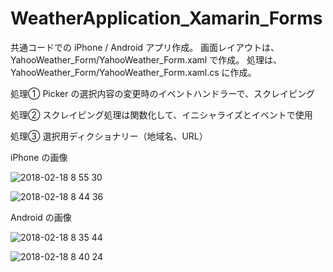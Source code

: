 # WeatherApplication_Xamarin_Forms

共通コードでの iPhone / Android アプリ作成。
画面レイアウトは、 YahooWeather_Form/YahooWeather_Form.xaml で作成。
処理は、 YahooWeather_Form/YahooWeather_Form.xaml.cs に作成。

処理① Picker の選択内容の変更時のイベントハンドラーで、スクレイピング

処理② スクレイピング処理は関数化して、イニシャライズとイベントで使用

処理③ 選択用ディクショナリー（地域名、URL）

iPhone の画像

![2018-02-18 8 55 30](https://user-images.githubusercontent.com/33685249/36349289-76f9dbb2-14c6-11e8-818c-9e8a39666e99.png)

![2018-02-18 8 44 36](https://user-images.githubusercontent.com/33685249/36349296-88f5c3e4-14c6-11e8-942f-4cdf7a6d6e44.png)


Android の画像

![2018-02-18 8 35 44](https://user-images.githubusercontent.com/33685249/36349298-93bd52b0-14c6-11e8-9e9d-e78f0770ca0d.png)

![2018-02-18 8 40 24](https://user-images.githubusercontent.com/33685249/36349299-9dcb183c-14c6-11e8-86f7-02272891ca72.png)
